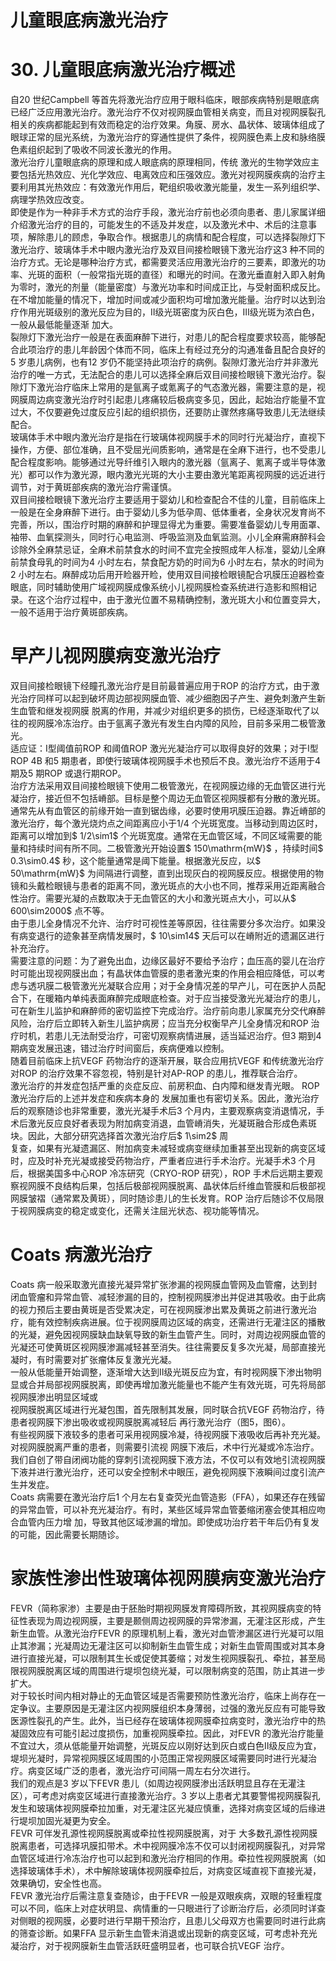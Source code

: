 # 儿童眼底病激光治疗  
# 30.  儿童眼底病激光治疗概述  
自20 世纪Campbell 等首先将激光治疗应用于眼科临床，眼部疾病特别是眼底病已经广泛应用激光治疗。激光治疗不仅对视网膜血管相关病变，而且对视网膜裂孔相关的疾病都能起到有效而稳定的治疗效果。角膜、房水、晶状体、玻璃体组成了眼球正常的屈光系统，为激光治疗的穿通性提供了条件，视网膜色素上皮和脉络膜色素组织起到了吸收不同波长激光的作用。  
激光治疗儿童眼底病的原理和成人眼底病的原理相同，传统 激光的生物学效应主要包括光热效应、光化学效应、电离效应和压强效应。激光对视网膜疾病的治疗主要利用其光热效应：有效激光作用后，靶组织吸收激光能量，发生一系列组织学、病理学热效应改变。  
即使是作为一种非手术方式的治疗手段，激光治疗前也必须向患者、患儿家属详细介绍激光治疗的目的，可能发生的不适及并发症，以及激光术中、术后的注意事项，解除患儿的顾虑，争取合作。根据患儿的病情和配合程度，可以选择裂隙灯下激光治疗、玻璃体手术中眼内激光治疗及双目间接检眼镜下激光治疗这3 种不同的治疗方式。无论是哪种治疗方式，都需要灵活应用激光治疗的三要素，即激光的功率、光斑的面积（一般常指光斑的直径）和曝光的时间。在激光垂直射入即入射角为零时，激光的剂量（能量密度）与激光功率和时间成正比，与受射面积成反比。在不增加能量的情况下，增加时间或减少面积均可增加激光能量。治疗时以达到治疗作用光斑级别的激光反应为目的，Ⅱ级光斑密度为灰白色，Ⅲ级光斑为浓白色，一般从最低能量逐渐 加大。  
裂隙灯下激光治疗一般是在表面麻醉下进行，对患儿的配合程度要求较高，能够配合此项治疗的患儿年龄因个体而不同，临床上有经过充分的沟通准备且配合良好的5 岁患儿病例，也有12 岁仍不能坚持此项治疗的病例。裂隙灯激光治疗并非激光治疗的唯一方式，无法配合的患儿可以选择全麻后双目间接检眼镜下激光治疗。裂隙灯下激光治疗临床上常用的是氩离子或氪离子的气态激光器，需要注意的是，视网膜周边病变激光治疗时引起患儿疼痛较后极病变多见，因此，起始治疗能量不宜过大，不仅要避免过度反应引起的组织损伤，还要防止骤然疼痛导致患儿无法继续配合。  
玻璃体手术中眼内激光治疗是指在行玻璃体视网膜手术的同时行光凝治疗，直视下操作，方便、部位准确，且不受屈光间质影响，通常是在全麻下进行，也不受患儿配合程度影响。能够通过光导纤维引入眼内的激光器（氩离子、氪离子或半导体激光）都可以作为激光源，眼内激光光斑的大小主要由激光笔距离视网膜的远近进行调节，对于黄斑部疾病的激光治疗需谨慎。  
双目间接检眼镜下激光治疗主要适用于婴幼儿和检查配合不佳的儿童，目前临床上一般是在全身麻醉下进行。由于婴幼儿多为低孕周、低体重者，全身状况发育尚不完善，所以，围治疗时期的麻醉和护理显得尤为重要。需要准备婴幼儿专用面罩、袖带、血氧探测头，同时行心电监测、呼吸监测及血氧监测。小儿全麻需麻醉科会诊除外全麻禁忌证，全麻术前禁食水的时间不宜完全按照成年人标准，婴幼儿全麻前禁食母乳的时间为4 小时左右，禁食配方奶的时间为6 小时左右，禁水的时间为2 小时左右。麻醉成功后用开睑器开睑，使用双目间接检眼镜配合巩膜压迫器检查眼底，同时辅助使用广域视网膜成像系统小儿视网膜检查系统进行造影和照相记录。在这个治疗过程中，由于激光位置不易精确控制，激光斑大小和位置变异大，一般不适用于治疗黄斑部疾病。  
#  早产儿视网膜病变激光治疗  
双目间接检眼镜下经瞳孔激光治疗是目前最普遍应用于ROP 的治疗方式，由于激光治疗同样可以起到破坏周边部视网膜血管、减少细胞因子产生、避免刺激产生新生血管和继发视网膜 脱离的作用，并减少对组织更多的损伤，已经逐渐取代了以往的视网膜冷冻治疗。由于氩离子激光有发生白内障的风险，目前多采用二极管激光。  
适应证：Ⅰ型阈值前ROP 和阈值ROP 激光光凝治疗可以取得良好的效果；对于Ⅰ型ROP 4B 和5 期患者，即使行玻璃体视网膜手术也预后不良。激光治疗不适用于4 期及5 期ROP 或退行期ROP。  
治疗方法采用双目间接检眼镜下使用二极管激光，在视网膜边缘的无血管区进行光凝治疗，接近但不包括嵴部。目标是整个周边无血管区视网膜都有分散的激光斑。通常先从有血管区的前缘开始一直到锯齿缘，必要时使用巩膜压迫器。靠近嵴部的激光治疗，每个激光烧灼点之间距离应小于1/4 个光斑宽度。当移动到周边区时，距离可以增加到$ 1/2\sim1$  个光斑宽度。通常在无血管区域，不同区域需要的能量和持续时间有所不同。二极管激光开始设置$ 150\mathrm{mW}$    ，持续时间$ 0.3\sim0.4$  秒，这个能量通常是阈下能量。根据激光反应，以$ 50\mathrm{mW}$     为间隔进行调整，直到出现灰白的视网膜反应。根据使用的物镜和头戴检眼镜与患者的距离不同，激光斑点的大小也不同，推荐采用近距离融合性治疗。需要光凝的点数取决于无血管区的大小和激光斑点大小，可以从$ 600\sim2000$  点不等。  
由于患儿全身情况不允许、治疗时可视性差等原因，往往需要分多次治疗。如果没有病变退行的迹象甚至病情发展时，$ 10\sim14$  天后可以在嵴附近的遗漏区进行补充治疗。  
需要注意的问题：为了避免出血，边缘区最好不要给予治疗；血压高的婴儿在治疗时可能出现视网膜出血；有晶状体血管膜的患者激光束的作用会相应降低，可以考虑与透巩膜二极管激光光凝联合应用；对于全身情况差的早产儿，可在医护人员配合下，在暖箱内单纯表面麻醉完成眼底检查。对于应当接受激光光凝治疗的患儿，可在新生儿监护和麻醉师的密切监控下完成治疗。治疗前向患儿家属充分交代麻醉风险，治疗后立即转入新生儿监护病房；应当充分权衡早产儿全身情况和ROP 治疗时机，若患儿无法耐受治疗，可密切观察病情进展，适当延迟治疗。但3 期到4 期病变发展迅速，错过治疗时间窗后，疾病便难以控制。  
随着目前临床上抗VEGF 药物治疗的逐渐开展，联合应用抗VEGF 和传统激光治疗对ROP 的治疗效果不容忽视，特别是针对AP-ROP 的患儿，推荐联合治疗。  
激光治疗的并发症包括严重的炎症反应、前房积血、白内障和继发青光眼。 ROP  激光治疗后的上述并发症和疾病本身的 发展加重也有密切关系。因此，激光治疗后的观察随诊也非常重要，激光光凝手术后3 个月内，主要观察病变消退情况，手术后激光反应良好者表现为附加病变消退，血管嵴消失，光凝斑融合形成色素斑块。因此，大部分研究选择首次激光治疗后$ 1\sim2$  周  
复查，如果有光凝遗漏区、附加病变未减轻或病变继续加重甚至出现新的病变区域时，应及时补充光凝或接受药物治疗，严重者应进行手术治疗。光凝手术3 个月后，根据美国多中心ROP 冷冻研究（CRYO-ROP 研究），ROP 手术后远期主要观察视网膜不良结构后果，包括后极部视网膜脱离、晶状体后纤维血管膜和后极部视网膜皱褶（通常累及黄斑），同时随诊患儿的生长发育。ROP 治疗后随诊不仅局限于视网膜病变的稳定或变化，还需关注屈光状态、视功能等情况。  
# Coats 病激光治疗  
Coats 病一般采取激光直接光凝异常扩张渗漏的视网膜血管网及血管瘤，达到封闭血管瘤和异常血管、减轻渗漏的目的，控制视网膜渗出并促进其吸收。由于此病的视力预后主要由黄斑是否受累决定，可在视网膜渗出累及黄斑之前进行激光治疗，能有效控制疾病进展。位于视网膜周边区域的病变，还需进行无灌注区的播散的光凝，避免因视网膜缺血缺氧导致的新生血管产生。同时，对周边视网膜血管的光凝还可使黄斑区视网膜渗漏减轻甚至消失。往往需要反复多次光凝，局部直接光凝时，有时需要对扩张瘤体反复激光光凝。  
一般从低能量开始调整，逐渐增大达到Ⅱ级光斑反应为宜，有时视网膜下渗出物明显或合并局部视网膜脱离，即使再增加激光能量也不能产生有效光斑，可先将局部视网膜渗出明显区域或  
视网膜脱离区域进行光凝包围，首先限制其发展，同时联合抗VEGF  药物治疗，待患者视网膜下渗出吸收或视网膜脱离减轻后 再行激光治疗（图5，图6）。  
有些视网膜下液较多的患者可采用视网膜冷凝，待视网膜下液吸收后再补充光凝。对视网膜脱离严重的患者，则需要引流视 网膜下液后，术中行光凝或冷冻治疗。我们自创了带自闭阀功能的穿刺引流视网膜下液方法，不仅可以有效地引流视网膜下液并进行激光治疗，还可以安全控制术中眼压，避免视网膜下液瞬间过度引流产生并发症。  
Coats 病需要在激光治疗后1 个月左右复查荧光血管造影（FFA），如果还存在残留的异常血管，可以补充光凝治疗。有时，某些区域异常血管萎缩闭塞会使其相应吻合血管内压力增 加，导致其他区域渗漏的增加。即使成功治疗若干年后仍有复发的可能，因此需要长期随诊。  
#  家族性渗出性玻璃体视网膜病变激光治疗  
FEVR（简称家渗）主要是由于胚胎时期视网膜发育障碍所致，其视网膜病变的特征性表现为周边视网膜，主要是颞侧周边视网膜的异常渗漏，无灌注区形成，产生新生血管。从激光治疗FEVR 的原理机制上看，激光对血管渗漏区进行光凝可以阻止其渗漏；光凝周边无灌注区可以抑制新生血管生成；对新生血管周围或对其本身进行直接光凝，可以限制其生长或促使其萎缩；对发生视网膜裂孔、牵拉，甚至局限视网膜脱离区域的周围进行堤坝包绕光凝，可以限制病变的范围，防止其进一步扩大。  
对于较长时间内相对静止的无血管区域是否需要预防性激光治疗，临床上尚存在一定争议。主要原因是无灌注区内视网膜组织本身薄弱，过强的激光反应有可能导致医源性裂孔的产生。此外，当已经存在玻璃体视网膜牵拉病变时，激光治疗中的热凝固效应有可能引起过度损伤，加重视网膜牵拉。因此，对FEVR 的激光治疗能量不宜过大，须从低能量开始调整，光斑反应以刚好达到灰白或白色Ⅱ级反应为宜，堤坝光凝时，异常视网膜区域周围的小范围正常视网膜区域需要同时进行光凝治疗。病变区域广泛的患者，激光治疗可间隔一周左右分次进行。  
我们的观点是3 岁以下FEVR 患儿（如周边视网膜渗出活跃明显且存在无灌注区），可考虑对病变区域进行直接激光治疗。3 岁以上患者尤其要警惕视网膜裂孔发生和玻璃体视网膜牵拉加重，对无灌注区光凝应慎重，选择对病变区域的后缘进行堤坝加固光凝更为安全。  
FEVR  可伴发孔源性视网膜脱离或牵拉性视网膜脱离，对于 大多数孔源性视网膜脱离患者，可选择巩膜扣带术。术中视网膜冷冻不仅可以封闭视网膜裂孔，对异常血管区域进行冷冻治疗也可以起到和激光治疗相同的作用。牵拉性视网膜脱离（如选择玻璃体手术），术中解除玻璃体视网膜牵拉后，对病变区域直视下直接光凝，效果确切，安全性也高。  
FEVR 激光治疗后需注意复查随诊，由于FEVR 一般是双眼疾病，双眼的轻重程度可以不同，临床上对症状明显、病情重的一只眼进行了诊断治疗后，必须同时详查对侧眼的视网膜，必要时进行早期干预治疗，且患儿父母双方也需要同时进行此病的筛查诊断。如果FFA 显示新生血管未消退或出现新的病变区域，可考虑补充光凝治疗，对于视网膜新生血管活跃旺盛明显者，也可联合抗VEGF 治疗。  
